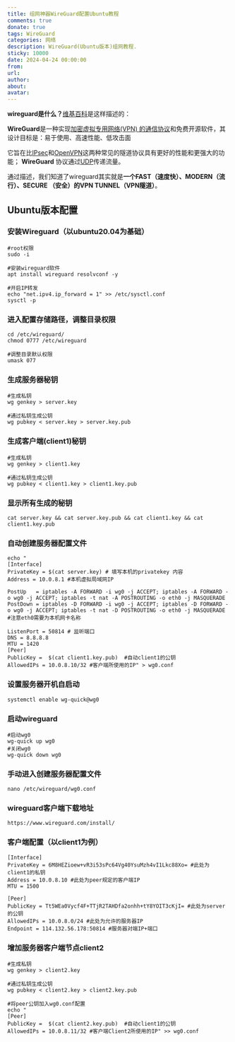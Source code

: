 ```yaml
---
title: 组网神器WireGuard配置Ubuntu教程
comments: true
donate: true
tags: WireGuard
categories: 网络
description: WireGuard(Ubuntu版本)组网教程.
sticky: 10000
date: 2024-04-24 00:00:00
from:
url:
author:
about:
avatar:
---
```

 **wireguard是什么？**[维基百科](https://en.wikipedia.org/wiki/WireGuard)是这样描述的：

**WireGuard**是一种实现[加密虚拟专用网络(VPN) 的通信协议](https://en.wikipedia.org/wiki/Virtual_private_network)和免费开源软件，其设计目标是：易于使用、高速性能、低攻击面
    
 它旨在比[IPsec](https://en.wikipedia.org/wiki/IPsec)和[OpenVPN](https://en.wikipedia.org/wiki/OpenVPN)这两种常见的隧道协议具有更好的性能和更强大的功能；
 **WireGuard** 协议通过[UDP](https://en.wikipedia.org/wiki/User_Datagram_Protocol)传递流量。

通过描述，我们知道了wireguard其实就是**一个FAST（速度快）、MODERN（流行）、SECURE （安全）的VPN TUNNEL（VPN隧道）**。

## Ubuntu版本配置


### **安装Wireguard（以ubuntu20.04为基础）**
            
    #root权限
    sudo -i

    #安装wireguard软件
    apt install wireguard resolvconf -y

    #开启IP转发
    echo "net.ipv4.ip_forward = 1" >> /etc/sysctl.conf
    sysctl -p
            
### **进入配置存储路径，调整目录权限**
    
    cd /etc/wireguard/
    chmod 0777 /etc/wireguard
    
    #调整目录默认权限
    umask 077
    
### **生成服务器秘钥**
    
    #生成私钥
    wg genkey > server.key
    
    #通过私钥生成公钥
    wg pubkey < server.key > server.key.pub
    
### **生成客户端(client1)秘钥**
    
    #生成私钥
    wg genkey > client1.key
    
    #通过私钥生成公钥
    wg pubkey < client1.key > client1.key.pub
    
### **显示所有生成的秘钥**

    cat server.key && cat server.key.pub && cat client1.key && cat client1.key.pub
    
### **自动创建服务器配置文件**

    echo "
    [Interface]
    PrivateKey = $(cat server.key) # 填写本机的privatekey 内容
    Address = 10.0.8.1 #本机虚拟局域网IP
    
    PostUp   = iptables -A FORWARD -i wg0 -j ACCEPT; iptables -A FORWARD -o wg0 -j ACCEPT; iptables -t nat -A POSTROUTING -o eth0 -j MASQUERADE
    PostDown = iptables -D FORWARD -i wg0 -j ACCEPT; iptables -D FORWARD -o wg0 -j ACCEPT; iptables -t nat -D POSTROUTING -o eth0 -j MASQUERADE
    #注意eth0需要为本机网卡名称
    
    ListenPort = 50814 # 监听端口
    DNS = 8.8.8.8
    MTU = 1420
    [Peer]
    PublicKey =  $(cat client1.key.pub)  #自动client1的公钥
    AllowedIPs = 10.0.8.10/32 #客户端所使用的IP" > wg0.conf
    
### **设置服务器开机自启动**

    systemctl enable wg-quick@wg0
    
### **启动wireguard**

    #启动wg0
    wg-quick up wg0
    #关闭wg0
    wg-quick down wg0
    
### **手动进入创建服务器配置文件**
    
    nano /etc/wireguard/wg0.conf
    
### **wireguard客户端下载地址**
    
    https://www.wireguard.com/install/
    
### **客户端配置（以client1为例）**
    
    [Interface]
    PrivateKey = 6M8HEZioew+vR3i53sPc64Vg40YsuMzh4vI1Lkc88Xo= #此处为client1的私钥
    Address = 10.0.8.10 #此处为peer规定的客户端IP
    MTU = 1500
    
    [Peer]
    PublicKey = Tt5WEa0Vycf4F+TTjR2TAHDfa2onhh+tY8YOIT3cKjI= #此处为server的公钥
    AllowedIPs = 10.0.8.0/24 #此处为允许的服务器IP
    Endpoint = 114.132.56.178:50814 #服务器对端IP+端口
    
### **增加服务器客户端节点client2**

    #生成私钥
    wg genkey > client2.key
    
    #通过私钥生成公钥
    wg pubkey < client2.key > client2.key.pub
    
    #将peer公钥加入wg0.conf配置
    echo "
    [Peer]
    PublicKey =  $(cat client2.key.pub)  #自动client1的公钥
    AllowedIPs = 10.0.8.11/32 #客户端Client2所使用的IP" >> wg0.conf